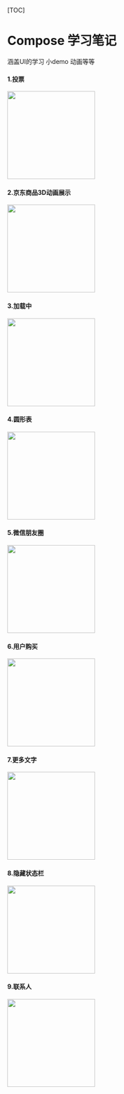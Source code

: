 [TOC]

# Compose 学习笔记

涵盖UI的学习  小demo  动画等等

#### 1.投票

<img src="img/vote_anim.gif" width="200"/>

#### 2.京东商品3D动画展示

<img src="img/jingdong_anim.gif" width="200"/>

#### 3.加载中

<img src="img/loading_white.gif" width="200"/>

#### 4.圆形表

<img src="img/clock_draw.png" width="200"/>

#### 5.微信朋友圈

<img src="img/wechat_circle.png" width="200"/>

#### 6.用户购买

<img src="img/user_buy.gif" width="200"/>

#### 7.更多文字

<img src="img/more_text.gif" width="200"/>

#### 8.隐藏状态栏

<img src="img/hide_toolbar.gif" width="200"/>

#### 9.联系人

<img src="img/contact.gif" width="200"/>